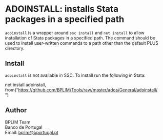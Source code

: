 # ADOINSTALL: installs Stata packages in a specified path

`adoinstall` is a wrapper around `ssc install` and `net install` to allow installation of Stata packages in a specified path. The command
should be used to install user-written commands to a path other than the default PLUS directory.

## Install

`adoinstall` is not available in SSC. To install run the following in Stata:

net install adoinstall, from("https://github.com/BPLIM/Tools/raw/master/ados/General/adoinstall/")


## Author

BPLIM Team
<br>Banco de Portugal
<br>Email: bplim@bportugal.pt
